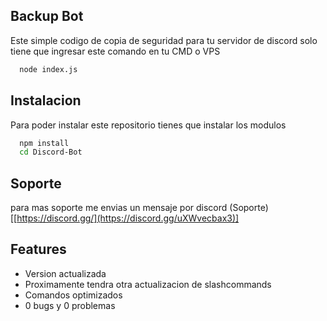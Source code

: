 
## Backup Bot

Este simple codigo de copia de seguridad para tu servidor de discord solo tiene que ingresar este comando en tu CMD o VPS

```bash
  node index.js
```


## Instalacion

Para poder instalar este repositorio tienes que instalar los modulos

```bash
  npm install
  cd Discord-Bot
```
    
## Soporte

para mas soporte me envias un mensaje por discord (Soporte)[[https://discord.gg/](https://discord.gg/uXWvecbax3)]


## Features

- Version actualizada
- Proximamente tendra otra actualizacion de slashcommands
- Comandos optimizados
- 0 bugs y 0 problemas


